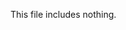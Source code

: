 <!-- >>>>>> BEGIN GENERATED FILE (include): SOURCE test/include/templates/nothing_details.md -->
This file includes nothing.
<!-- <<<<<< END GENERATED FILE (include): SOURCE test/include/templates/nothing_details.md -->
